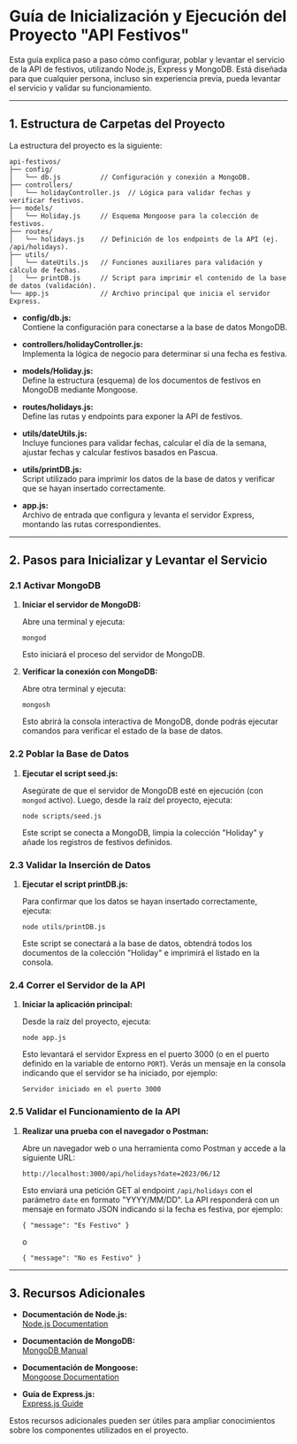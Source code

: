 
# Guía de Inicialización y Ejecución del Proyecto "API Festivos"

Esta guía explica paso a paso cómo configurar, poblar y levantar el servicio de la API de festivos, utilizando Node.js, Express y MongoDB. Está diseñada para que cualquier persona, incluso sin experiencia previa, pueda levantar el servicio y validar su funcionamiento.

---

## 1. Estructura de Carpetas del Proyecto

La estructura del proyecto es la siguiente:

```
api-festivos/
├── config/
│   └── db.js          // Configuración y conexión a MongoDB.
├── controllers/
│   └── holidayController.js  // Lógica para validar fechas y verificar festivos.
├── models/
│   └── Holiday.js     // Esquema Mongoose para la colección de festivos.
├── routes/
│   └── holidays.js    // Definición de los endpoints de la API (ej. /api/holidays).
├── utils/
│   └── dateUtils.js   // Funciones auxiliares para validación y cálculo de fechas.
│   └── printDB.js     // Script para imprimir el contenido de la base de datos (validación).
└── app.js             // Archivo principal que inicia el servidor Express.
```

- **config/db.js:**  
  Contiene la configuración para conectarse a la base de datos MongoDB.

- **controllers/holidayController.js:**  
  Implementa la lógica de negocio para determinar si una fecha es festiva.

- **models/Holiday.js:**  
  Define la estructura (esquema) de los documentos de festivos en MongoDB mediante Mongoose.

- **routes/holidays.js:**  
  Define las rutas y endpoints para exponer la API de festivos.

- **utils/dateUtils.js:**  
  Incluye funciones para validar fechas, calcular el día de la semana, ajustar fechas y calcular festivos basados en Pascua.

- **utils/printDB.js:**  
  Script utilizado para imprimir los datos de la base de datos y verificar que se hayan insertado correctamente.

- **app.js:**  
  Archivo de entrada que configura y levanta el servidor Express, montando las rutas correspondientes.

---

## 2. Pasos para Inicializar y Levantar el Servicio

### 2.1 Activar MongoDB

1. **Iniciar el servidor de MongoDB:**

   Abre una terminal y ejecuta:
   ```
   mongod
   ```
   Esto iniciará el proceso del servidor de MongoDB.

2. **Verificar la conexión con MongoDB:**

   Abre otra terminal y ejecuta:
   ```
   mongosh
   ```
   Esto abrirá la consola interactiva de MongoDB, donde podrás ejecutar comandos para verificar el estado de la base de datos.

### 2.2 Poblar la Base de Datos

1. **Ejecutar el script seed.js:**

   Asegúrate de que el servidor de MongoDB esté en ejecución (con `mongod` activo). Luego, desde la raíz del proyecto, ejecuta:
   ```
   node scripts/seed.js
   ```
   Este script se conecta a MongoDB, limpia la colección "Holiday" y añade los registros de festivos definidos.

### 2.3 Validar la Inserción de Datos

1. **Ejecutar el script printDB.js:**

   Para confirmar que los datos se hayan insertado correctamente, ejecuta:
   ```
   node utils/printDB.js
   ```
   Este script se conectará a la base de datos, obtendrá todos los documentos de la colección "Holiday" e imprimirá el listado en la consola.

### 2.4 Correr el Servidor de la API

1. **Iniciar la aplicación principal:**

   Desde la raíz del proyecto, ejecuta:
   ```
   node app.js
   ```
   Esto levantará el servidor Express en el puerto 3000 (o en el puerto definido en la variable de entorno `PORT`). Verás un mensaje en la consola indicando que el servidor se ha iniciado, por ejemplo:
   ```
   Servidor iniciado en el puerto 3000
   ```

### 2.5 Validar el Funcionamiento de la API

1. **Realizar una prueba con el navegador o Postman:**

   Abre un navegador web o una herramienta como Postman y accede a la siguiente URL:
   ```
   http://localhost:3000/api/holidays?date=2023/06/12
   ```
   Esto enviará una petición GET al endpoint `/api/holidays` con el parámetro `date` en formato "YYYY/MM/DD". La API responderá con un mensaje en formato JSON indicando si la fecha es festiva, por ejemplo:
   ```
   { "message": "Es Festivo" }
   ```
   o
   ```
   { "message": "No es Festivo" }
   ```

---

## 3. Recursos Adicionales

- **Documentación de Node.js:**  
  [Node.js Documentation](https://nodejs.org/en/docs/)

- **Documentación de MongoDB:**  
  [MongoDB Manual](https://docs.mongodb.com/)

- **Documentación de Mongoose:**  
  [Mongoose Documentation](https://mongoosejs.com/docs/guide.html)

- **Guía de Express.js:**  
  [Express.js Guide](https://expressjs.com/en/starter/installing.html)

Estos recursos adicionales pueden ser útiles para ampliar conocimientos sobre los componentes utilizados en el proyecto.
